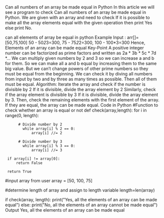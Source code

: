 Can all numbers of an array be made equal in Python
In this article we will see a program to check Can all numbers of an array be made equal in Python. We are given with an array and need to check If it is possible to make all the array elements equal with the given operation then print Yes else print No.

can all elements of array be equal in python
Example
Input : arr[]=[50,75,100]
50 - 50*2*3=300,
75 - 75*2*2=300,
100 - 100*3=300
Hence, Elements of an array can be made equal
Key-Point
A positive integer number can be factorized as prime factors and written as 2a * 3b * 5c * 7d *…
We can multiply given numbers by 2 and 3 so we can increase a and b for them.
So we can make all a and b equal by increasing them to the same big value.
But we can’t change powers of other prime numbers so they must be equal from the beginning.
We can check it by diving all numbers from input by two and by three as many times as possible. Then all of them must be equal.
Algorithm:
Iterate the array and check if the number is divisible by 2
If it is divisible, divide the array element by 2
Similarly, check if the array element is divisible by 3
If it is divisible, divide the array element by 3.
Then, check the remaining elements with the first element of the array.
If they are equal, the array can be made equal.
Code in Python
#Function to check whether an array is equal or not
def check(array,length):
     for i in range(0, length):
     
          # Divide number by 2
            while array[i] % 2 == 0:
                array[i] //= 2

          # Divide number by 3
            while array[i] % 3 == 0:
                array[i] //= 3

     if array[i] != array[0]:
         return False

     return True

#input array from user
array = [50, 100, 75]

#determine length of array and assign to length variable
length=len(array)

if check(array, length):
     print("Yes, all the elements of an array can be made equal")
else:
     print("No, all the elements of an array cannot be made equal")
Output
Yes, all the elements of an array can be made equal
